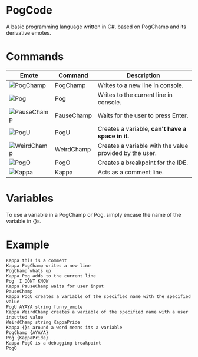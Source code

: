 # PogCode
A basic programming language written in C#, based on PogChamp and its derivative emotes.

# Commands
Emote | Command | Description
------------ | ------------ | -------------
![PogChamp](https://static-cdn.jtvnw.net/emoticons/v1/88/1.0) | PogChamp | Writes to a new line in console.
![Pog](https://cdn.frankerfacez.com/emoticon/210748/1) | Pog | Writes to the current line in console.
![PauseChamp](https://cdn.frankerfacez.com/emoticon/349048/1) | PauseChamp | Waits for the user to press Enter.
![PogU](https://cdn.frankerfacez.com/emoticon/256055/1) | PogU | Creates a variable, **can't have a space in it.**
![WeirdChamp](https://cdn.frankerfacez.com/emoticon/262468/1) | WeirdChamp | Creates a variable with the value provided by the user.
![PogO](https://cdn.frankerfacez.com/emoticon/401202/1) | PogO | Creates a breakpoint for the IDE.
![Kappa](https://static-cdn.jtvnw.net/emoticons/v1/25/1.0) | Kappa | Acts as a comment line.

# Variables
To use a variable in a PogChamp or Pog, simply encase the name of the variable in {}s.

# Example
```
Kappa this is a comment
Kappa PogChamp writes a new line
PogChamp whats up
Kappa Pog adds to the current line
Pog  I DONT KNOW
Kappa PauseChamp waits for user input
PauseChamp
Kappa PogU creates a variable of the specified name with the specified value
PogU AYAYA string funny_emote
Kappa WeirdChamp creates a variable of the specified name with a user inputted value
WeirdChamp string KappaPride
Kappa {}s around a word means its a variable
PogChamp {AYAYA}
Pog {KappaPride}
Kappa PogO is a debugging breakpoint
PogO
```
